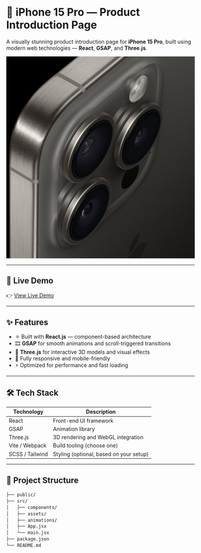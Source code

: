 # 📱 iPhone 15 Pro — Product Introduction Page

A visually stunning product introduction page for **iPhone 15 Pro**, built using modern web technologies — **React**, **GSAP**, and **Three.js**.

![iPhone 15 Pro](https://raw.githubusercontent.com/CoVanAn/iPhone15Pro/refs/heads/main/public/assets/images/explore1.jpg) <!-- Optional: Add a preview image or animated GIF -->

---

## 🚀 Live Demo

👉 [View Live Demo](https://i-phone15-pro-theta.vercel.app/)

---

## ✨ Features

- ⚛️ Built with **React.js** — component-based architecture
- 🎞️ **GSAP** for smooth animations and scroll-triggered transitions
- 🧊 **Three.js** for interactive 3D models and visual effects
- 💎 Fully responsive and mobile-friendly
- ⚡ Optimized for performance and fast loading

---

## 🛠️ Tech Stack

| Technology | Description                        |
|------------|------------------------------------|
| React      | Front-end UI framework             |
| GSAP       | Animation library                  |
| Three.js   | 3D rendering and WebGL integration |
| Vite / Webpack | Build tooling (choose one)         |
| SCSS / Tailwind | Styling (optional, based on your setup) |

---

## 📂 Project Structure

```bash
├── public/
├── src/
│   ├── components/
│   ├── assets/
│   ├── animations/
│   ├── App.jsx
│   └── main.jsx
├── package.json
└── README.md
